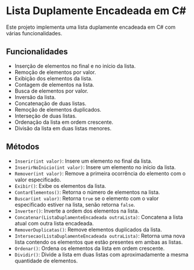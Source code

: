 # Lista Duplamente Encadeada em C#

Este projeto implementa uma lista duplamente encadeada em C# com várias funcionalidades.

## Funcionalidades

* Inserção de elementos no final e no início da lista.
* Remoção de elementos por valor.
* Exibição dos elementos da lista.
* Contagem de elementos na lista.
* Busca de elementos por valor.
* Inversão da lista.
* Concatenação de duas listas.
* Remoção de elementos duplicados.
* Interseção de duas listas.
* Ordenação da lista em ordem crescente.
* Divisão da lista em duas listas menores.

## Métodos

* `Inserir(int valor)`: Insere um elemento no final da lista.
* `InserirNoInicio(int valor)`: Insere um elemento no início da lista.
* `Remover(int valor)`: Remove a primeira ocorrência do elemento com o valor especificado.
* `Exibir()`: Exibe os elementos da lista.
* `ContarElementos()`: Retorna o número de elementos na lista.
* `Buscar(int valor)`: Retorna `true` se o elemento com o valor especificado estiver na lista, senão retorna `false`.
* `Inverter()`: Inverte a ordem dos elementos na lista.
* `Concatenar(ListaDuplamenteEncadeada outraLista)`: Concatena a lista atual com outra lista encadeada.
* `RemoverDuplicatas()`: Remove elementos duplicados da lista.
* `Intersecao(ListaDuplamenteEncadeada outraLista)`: Retorna uma nova lista contendo os elementos que estão presentes em ambas as listas.
* `Ordenar()`: Ordena os elementos da lista em ordem crescente.
* `Dividir()`: Divide a lista em duas listas com aproximadamente a mesma quantidade de elementos.
